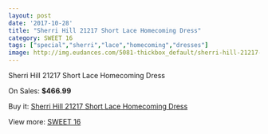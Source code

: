 ```yaml
---
layout: post
date: '2017-10-28'
title: "Sherri Hill 21217 Short Lace Homecoming Dress"
category: SWEET 16
tags: ["special","sherri","lace","homecoming","dresses"]
image: http://img.eudances.com/5081-thickbox_default/sherri-hill-21217-short-lace-homecoming-dress.jpg
---
```

Sherri Hill 21217 Short Lace Homecoming Dress

On Sales: **$466.99**
<a href="https://www.eudances.com/en/sweet-16/1718-sherri-hill-21217-short-lace-homecoming-dress.html"><amp-img layout="responsive" width="600" height="600" src="//img.eudances.com/5081-thickbox_default/sherri-hill-21217-short-lace-homecoming-dress.jpg" alt="Sherri Hill 21217 Short Lace Homecoming Dress 0" /></a>
<a href="https://www.eudances.com/en/sweet-16/1718-sherri-hill-21217-short-lace-homecoming-dress.html"><amp-img layout="responsive" width="600" height="600" src="//img.eudances.com/5086-thickbox_default/sherri-hill-21217-short-lace-homecoming-dress.jpg" alt="Sherri Hill 21217 Short Lace Homecoming Dress 1" /></a>
<a href="https://www.eudances.com/en/sweet-16/1718-sherri-hill-21217-short-lace-homecoming-dress.html"><amp-img layout="responsive" width="600" height="600" src="//img.eudances.com/5085-thickbox_default/sherri-hill-21217-short-lace-homecoming-dress.jpg" alt="Sherri Hill 21217 Short Lace Homecoming Dress 2" /></a>
<a href="https://www.eudances.com/en/sweet-16/1718-sherri-hill-21217-short-lace-homecoming-dress.html"><amp-img layout="responsive" width="600" height="600" src="//img.eudances.com/5084-thickbox_default/sherri-hill-21217-short-lace-homecoming-dress.jpg" alt="Sherri Hill 21217 Short Lace Homecoming Dress 3" /></a>
<a href="https://www.eudances.com/en/sweet-16/1718-sherri-hill-21217-short-lace-homecoming-dress.html"><amp-img layout="responsive" width="600" height="600" src="//img.eudances.com/5083-thickbox_default/sherri-hill-21217-short-lace-homecoming-dress.jpg" alt="Sherri Hill 21217 Short Lace Homecoming Dress 4" /></a>
<a href="https://www.eudances.com/en/sweet-16/1718-sherri-hill-21217-short-lace-homecoming-dress.html"><amp-img layout="responsive" width="600" height="600" src="//img.eudances.com/5082-thickbox_default/sherri-hill-21217-short-lace-homecoming-dress.jpg" alt="Sherri Hill 21217 Short Lace Homecoming Dress 5" /></a>

Buy it: [Sherri Hill 21217 Short Lace Homecoming Dress](https://www.eudances.com/en/sweet-16/1718-sherri-hill-21217-short-lace-homecoming-dress.html "Sherri Hill 21217 Short Lace Homecoming Dress")

View more: [SWEET 16](https://www.eudances.com/en/18-sweet-16 "SWEET 16")